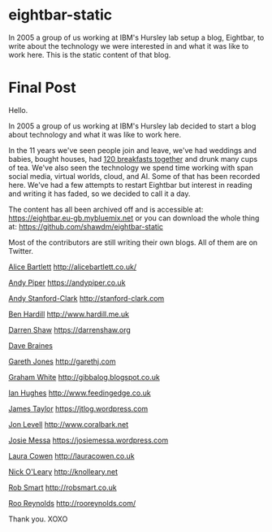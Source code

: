 # eightbar-static
In 2005 a group of us working at IBM's Hursley lab setup a blog, Eightbar, to write about the technology we were interested in and what it was like to work here.  This is the static content of that blog.

# Final Post
Hello.

In 2005 a group of us working at IBM's Hursley lab decided to start a blog about technology and what it was like to work here.

In the 11 years we've seen people join and leave, we've had weddings and babies, bought houses, had [120 breakfasts together](http://eightbar.eu-gb.mybluemix.net/2006/06/17/eat-friday/) and drunk many cups of tea. We've also seen the technology we spend time working with span social media, virtual worlds, cloud, and AI. Some of that has been recorded here. We've had a few attempts to restart Eightbar but interest in reading and writing it has faded, so we decided to call it a day.

The content has all been archived off and is accessible at: https://eightbar.eu-gb.mybluemix.net or you can download the whole thing at: https://github.com/shawdm/eightbar-static

Most of the contributors are still writing their own blogs. All of them are on Twitter.

[Alice Bartlett](https://twitter.com/alicebartlett)
http://alicebartlett.co.uk/

[Andy Piper](https://twitter.com/andypiper)
https://andypiper.co.uk

[Andy Stanford-Clark](https://twitter.com/andysc)
http://stanford-clark.com

[Ben Hardill](https://twitter.com/hardillb)
http://www.hardill.me.uk

[Darren Shaw](https://twitter.com/shawdm)
https://darrenshaw.org

[Dave Braines](https://twitter.com/davebraines)

[Gareth Jones](https://twitter.com/garethj)
http://garethj.com

[Graham White](https://twitter.com/graham_alton)
http://gibbalog.blogspot.co.uk

[Ian Hughes](https://twitter.com/epredator)
http://www.feedingedge.co.uk

[James Taylor](https://twitter.com/jtonline)
https://jtlog.wordpress.com

[Jon Levell](https://twitter.com/jonquark)
http://www.coralbark.net

[Josie Messa](https://twitter.com/josiemessa)
https://josiemessa.wordpress.com

[Laura Cowen](https://twitter.com/lauracowen)
http://lauracowen.co.uk

[Nick O'Leary](https://twitter.com/knolleary)
http://knolleary.net

[Rob Smart](https://twitter.com/robsmart)
http://robsmart.co.uk

[Roo Reynolds](https://twitter.com/rooreynolds)
http://rooreynolds.com/


Thank you.
XOXO
